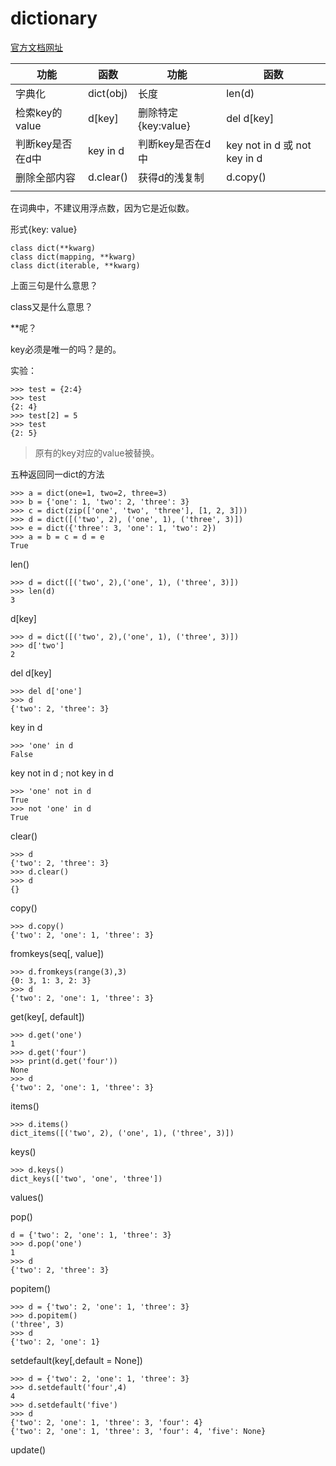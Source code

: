 # dictionary

[官方文档网址](https://docs.python.org/3/library/stdtypes.html#mapping-types-dict)

功能|函数|功能|函数
-----|----|----|----
字典化|dict(obj)|长度|len(d)
检索key的value|d[key]|删除特定{key:value}|del d[key]
判断key是否在d中|key in d|判断key是否在d中|key not in d 或 not key in d
删除全部内容|d.clear()|获得d的浅复制|d.copy()
|||


在词典中，不建议用浮点数，因为它是近似数。

形式{key: value}

```
class dict(**kwarg)
class dict(mapping, **kwarg)
class dict(iterable, **kwarg)
```
上面三句是什么意思？

class又是什么意思？

**呢？


key必须是唯一的吗？是的。

实验：

```
>>> test = {2:4}
>>> test
{2: 4}
>>> test[2] = 5
>>> test
{2: 5}
```
> 原有的key对应的value被替换。

五种返回同一dict的方法

```
>>> a = dict(one=1, two=2, three=3)
>>> b = {'one': 1, 'two': 2, 'three': 3}
>>> c = dict(zip(['one', 'two', 'three'], [1, 2, 3]))
>>> d = dict([('two', 2), ('one', 1), ('three', 3)])
>>> e = dict({'three': 3, 'one': 1, 'two': 2})
>>> a = b = c = d = e
True
```
len()

```
>>> d = dict([('two', 2),('one', 1), ('three', 3)])
>>> len(d)
3
```
d[key]

```
>>> d = dict([('two', 2),('one', 1), ('three', 3)])
>>> d['two']
2
```

del d[key]

```
>>> del d['one']
>>> d
{'two': 2, 'three': 3}
```
key in d

```
>>> 'one' in d
False
```

key not in d ; not key in d

```
>>> 'one' not in d
True
>>> not 'one' in d
True
```

clear()

```
>>> d
{'two': 2, 'three': 3}
>>> d.clear()
>>> d
{}
```
copy()

```
>>> d.copy()
{'two': 2, 'one': 1, 'three': 3}
```

fromkeys(seq[, value])

```
>>> d.fromkeys(range(3),3)
{0: 3, 1: 3, 2: 3}
>>> d
{'two': 2, 'one': 1, 'three': 3}
```
get(key[, default])

```
>>> d.get('one')
1
>>> d.get('four')
>>> print(d.get('four'))
None
>>> d
{'two': 2, 'one': 1, 'three': 3}
```

items()

```
>>> d.items()
dict_items([('two', 2), ('one', 1), ('three', 3)])
```

keys()

```
>>> d.keys()
dict_keys(['two', 'one', 'three'])
```

values()




pop()

```
d = {'two': 2, 'one': 1, 'three': 3}
>>> d.pop('one')
1
>>> d
{'two': 2, 'three': 3}
```

popitem()

```
>>> d = {'two': 2, 'one': 1, 'three': 3}
>>> d.popitem()
('three', 3)
>>> d
{'two': 2, 'one': 1}
```

setdefault(key[,default = None])

```
>>> d = {'two': 2, 'one': 1, 'three': 3}
>>> d.setdefault('four',4)
4
>>> d.setdefault('five')
>>> d
{'two': 2, 'one': 1, 'three': 3, 'four': 4}
{'two': 2, 'one': 1, 'three': 3, 'four': 4, 'five': None}
```

update()

```

```

